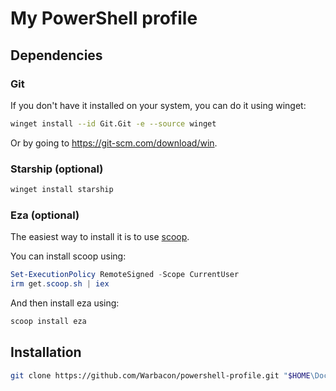 # My PowerShell profile

## Dependencies

### Git

If you don't have it installed on your system, you can do it using winget:

```sh
winget install --id Git.Git -e --source winget
```

Or by going to <https://git-scm.com/download/win>.

### Starship (optional)

```sh
winget install starship
```

### Eza (optional)

The easiest way to install it is to use [scoop](scoop.sh).

You can install scoop using:

```powershell
Set-ExecutionPolicy RemoteSigned -Scope CurrentUser
irm get.scoop.sh | iex
```

And then install eza using:

```sh
scoop install eza
```

## Installation

```sh
git clone https://github.com/Warbacon/powershell-profile.git "$HOME\Documents\Powershell"
```
